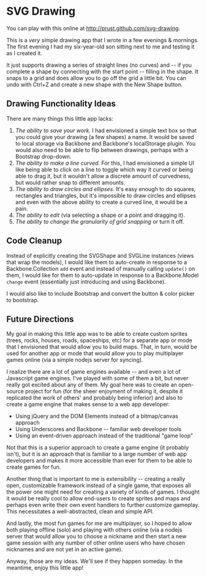 # SVG Drawing

You can play with this online at http://prust.github.com/svg-drawing.

This is a *very* simple drawing app that I wrote in a few evenings & mornings. The first evening I had my six-year-old son sitting next to me and testing it as I created it.

It just supports drawing a series of straight lines (no curves) and -- if you complete a shape by connecting with the start point -- filling in the shape. It snaps to a grid and does allow you to go off the grid a little bit. You can undo with Ctrl+Z and create a new shape with the New Shape button.

## Drawing Functionality Ideas

There are many things this little app lacks:

1. *The ability to save your work*. I had envisioned a simple text box so that you could give your drawing (a few shapes) a name. It would be saved to local storage via Backbone and Backbone's localStorage plugin. You would also need to be able to flip between drawings, perhaps with a Bootstrap drop-down.
2. *The ability to make a line curved*. For this, I had envisioned a simple UI like being able to click on a line to toggle which way it curved or being able to drag it, but it wouldn't allow a discrete amount of curvedness, but would rather snap to different amounts.
3. *The ability to draw circles and ellipses*. It's easy enough to do squares, rectangles and triangles, but it's impossible to draw circles and ellipses and even with the above ability to create a curved line, it would be a pain.
4. *The ability to edit* (via selecting a shape or a point and dragging it).
5. *The ability to change the granularity of grid snapping* or turn it off.

## Code Cleanup

Instead of explicitly creating the SVGShape and SVGLine instances (views that wrap the models), I would like them to auto-create in response to a Backbone.Collection `add` event and instead of manually calling `update()` on them, I would like for them to auto-update in response to a Backbone.Model `change` event (essentially just introducing and using Backbone).

I would also like to include Bootstrap and convert the button & color picker to bootstrap.

## Future Directions

My goal in making this little app was to be able to create custom sprites (trees, rocks, houses, roads, spaceships, etc) for a separate app or mode that I envisioned that would allow you to build maps. That, in turn, would be used for another app or mode that would allow you to play multiplayer games online (via a simple nodejs server for syncing).

I realize there are a lot of game engines available -- and even a lot of Javascript game engines. I've played with some of them a bit, but never really got excited about any of them. My goal here was to create an open-source project for fun (for the sheer enjoyment of making it, despite it replicated the work of others' and probably being inferior) and also to create a game engine that makes sense to a web app developer:

* Using jQuery and the DOM Elements instead of a bitmap/canvas approach
* Using Underscores and Backbone -- familiar web developer tools
* Using an event-driven approach instead of the traditional "game loop"

Not that this is a superior approach to create a game engine (it probably isn't), but it is an approach that is familiar to a large number of web app developers and makes it more accessible than ever for them to be able to create games for fun.

Another thing that is important to me is extensibility -- creating a really open, customizable framework instead of a single game, that exposes all the power one might need for creating a variety of kinds of games. I thought it would be really cool to allow end-users to create sprites and maps and perhaps even write their own event handlers to further customize gameplay. This necessitates a well-abstracted, clean and simple API.

And lastly, the most fun games for me are multiplayer, so I hoped to allow both playing offline (solo) and playing with others online (via a nodejs server that would allow you to choose a nickname and then start a new game session with any number of other online users who have chosen nicknames and are not yet in an active game).

Anyway, those are my ideas. We'll see if they happen someday. In the meantime, enjoy this little app!
